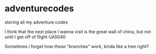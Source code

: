 # adventurecodes
storing all my adventure codes

I think that the next place I wanna visit is the great wall of china, but not until I get off of flight UA5040 

Sometimes i forget how these "branches" work, kinda like a tree right? 
